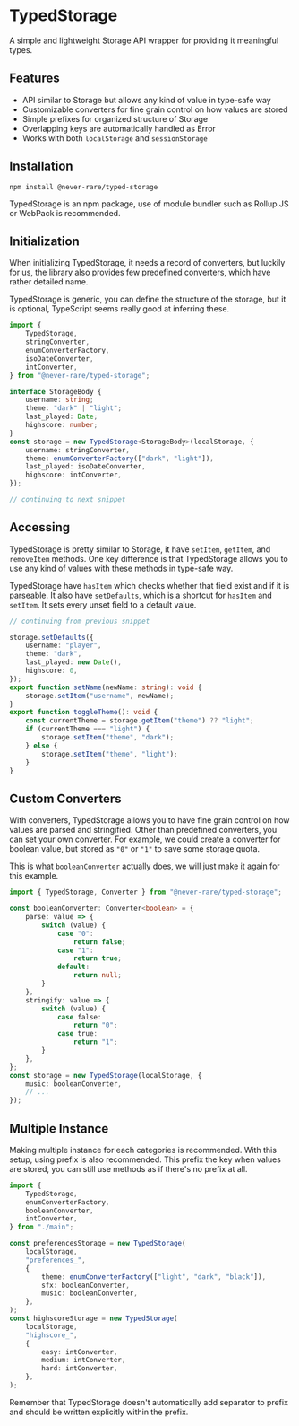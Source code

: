 # TypedStorage

A simple and lightweight Storage API wrapper for providing it meaningful types.

## Features

- API similar to Storage but allows any kind of value in type-safe way
- Customizable converters for fine grain control on how values are stored
- Simple prefixes for organized structure of Storage
- Overlapping keys are automatically handled as Error
- Works with both `localStorage` and `sessionStorage`

## Installation

```shell
npm install @never-rare/typed-storage
```

TypedStorage is an npm package, use of module bundler such as Rollup.JS or WebPack is recommended.

## Initialization

When initializing TypedStorage, it needs a record of converters, but luckily for us, the library also provides few predefined converters, which have rather detailed name.

TypedStorage is generic, you can define the structure of the storage, but it is optional, TypeScript seems really good at inferring these.

```ts
import {
    TypedStorage,
    stringConverter,
    enumConverterFactory,
    isoDateConverter,
    intConverter,
} from "@never-rare/typed-storage";

interface StorageBody {
    username: string;
    theme: "dark" | "light";
    last_played: Date;
    highscore: number;
}
const storage = new TypedStorage<StorageBody>(localStorage, {
    username: stringConverter,
    theme: enumConverterFactory(["dark", "light"]),
    last_played: isoDateConverter,
    highscore: intConverter,
});

// continuing to next snippet
```

## Accessing

TypedStorage is pretty similar to Storage, it have `setItem`, `getItem`, and `removeItem` methods. One key difference is that TypedStorage allows you to use any kind of values with these methods in type-safe way.

TypedStorage have `hasItem` which checks whether that field exist and if it is parseable. It also have `setDefaults`, which is a shortcut for `hasItem` and `setItem`. It sets every unset field to a default value.

```ts
// continuing from previous snippet

storage.setDefaults({
    username: "player",
    theme: "dark",
    last_played: new Date(),
    highscore: 0,
});
export function setName(newName: string): void {
    storage.setItem("username", newName);
}
export function toggleTheme(): void {
    const currentTheme = storage.getItem("theme") ?? "light";
    if (currentTheme === "light") {
        storage.setItem("theme", "dark");
    } else {
        storage.setItem("theme", "light");
    }
}
```

## Custom Converters

With converters, TypedStorage allows you to have fine grain control on how values are parsed and stringified. Other than predefined converters, you can set your own converter. For example, we could create a converter for boolean value, but stored as `"0"` or `"1"` to save some storage quota.

This is what `booleanConverter` actually does, we will just make it again for this example.

```ts
import { TypedStorage, Converter } from "@never-rare/typed-storage";

const booleanConverter: Converter<boolean> = {
    parse: value => {
        switch (value) {
            case "0":
                return false;
            case "1":
                return true;
            default:
                return null;
        }
    },
    stringify: value => {
        switch (value) {
            case false:
                return "0";
            case true:
                return "1";
        }
    },
};
const storage = new TypedStorage(localStorage, {
    music: booleanConverter,
    // ...
});
```

## Multiple Instance

Making multiple instance for each categories is recommended. With this setup, using prefix is also recommended. This prefix the key when values are stored, you can still use methods as if there's no prefix at all.

```ts
import {
    TypedStorage,
    enumConverterFactory,
    booleanConverter,
    intConverter,
} from "./main";

const preferencesStorage = new TypedStorage(
    localStorage,
    "preferences_",
    {
        theme: enumConverterFactory(["light", "dark", "black"]),
        sfx: booleanConverter,
        music: booleanConverter,
    },
);
const highscoreStorage = new TypedStorage(
    localStorage,
    "highscore_",
    {
        easy: intConverter,
        medium: intConverter,
        hard: intConverter,
    },
);
```

Remember that TypedStorage doesn't automatically add separator to prefix and should be written explicitly within the prefix.
